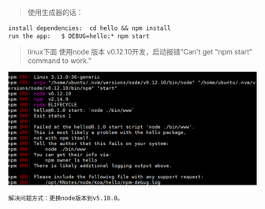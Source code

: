 > 使用生成器的话：

	install dependencies:  cd hello && npm install
	run the app:   $ DEBUG=hello:* npm start

> linux下面 使用node 版本 v0.12.10开发，启动报错“Can't get "npm start" command to work.”

![npm start](./image/npm.png)

	解决问题方式：更换node版本到v5.10.0。
